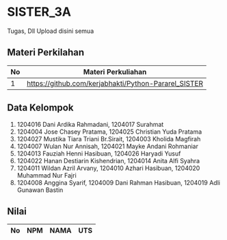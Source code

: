 # SISTER_3A
Tugas, Dll Upload disini semua
## Materi Perkilahan
| No | Materi Perkuliahan |
| -------- | -------- |
| 1| https://github.com/kerjabhakti/Python-Pararel_SISTER |

## Data Kelompok
1. 1204016 Dani Ardika Rahmadani, 1204017 Surahmat
2. 1204004 Jose Chasey Pratama, 1204025 Christian Yuda Pratama
3. 1204027 Mustika Tiara Triani Br.Sirait, 1204003 Kholida Magfirah
4. 1204007 Wulan Nur Annisah, 1204021 Mayke Andani Rohmaniar
5. 1204013 Fauziah Henni Hasibuan, 1204026 Haryadi Yusuf
6. 1204022 Hanan Destiarin Kishendrian, 1204014 Anita Alfi Syahra
7. 1204011 Wildan Azril Arvany, 1204010 Azhari Hasibuan, 1204020	Muhammad Nur Fajri
8. 1204008 Anggina Syarif, 1204009 Dani Rahman Hasibuan, 1204019 Adli Gunawan Bastin

## Nilai 
| No | NPM | NAMA | UTS |
| -------- | -------- |-------- |-------- |
